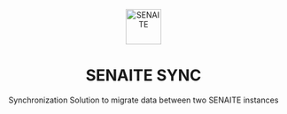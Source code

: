 <div align="center">

  <a href="https://github.com/senaite/senaite.ci">
    <img src="logo.png" alt="SENAITE" height="64" />
  </a>
  <h1>SENAITE SYNC</h1>

  <p>Synchronization Solution to migrate data between two SENAITE instances</p>

</div>
